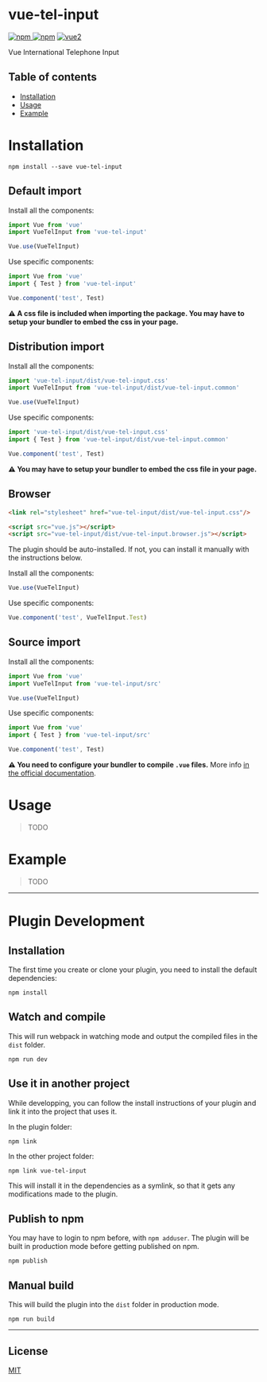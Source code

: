 # vue-tel-input

[![npm](https://img.shields.io/npm/v/vue-tel-input.svg) ![npm](https://img.shields.io/npm/dm/vue-tel-input.svg)](https://www.npmjs.com/package/vue-tel-input)
[![vue2](https://img.shields.io/badge/vue-2.x-brightgreen.svg)](https://vuejs.org/)

Vue International Telephone Input

## Table of contents

- [Installation](#installation)
- [Usage](#usage)
- [Example](#example)

# Installation

```
npm install --save vue-tel-input
```

## Default import

Install all the components:

```javascript
import Vue from 'vue'
import VueTelInput from 'vue-tel-input'

Vue.use(VueTelInput)
```

Use specific components:

```javascript
import Vue from 'vue'
import { Test } from 'vue-tel-input'

Vue.component('test', Test)
```

**⚠️ A css file is included when importing the package. You may have to setup your bundler to embed the css in your page.**

## Distribution import

Install all the components:

```javascript
import 'vue-tel-input/dist/vue-tel-input.css'
import VueTelInput from 'vue-tel-input/dist/vue-tel-input.common'

Vue.use(VueTelInput)
```

Use specific components:

```javascript
import 'vue-tel-input/dist/vue-tel-input.css'
import { Test } from 'vue-tel-input/dist/vue-tel-input.common'

Vue.component('test', Test)
```

**⚠️ You may have to setup your bundler to embed the css file in your page.**

## Browser

```html
<link rel="stylesheet" href="vue-tel-input/dist/vue-tel-input.css"/>

<script src="vue.js"></script>
<script src="vue-tel-input/dist/vue-tel-input.browser.js"></script>
```

The plugin should be auto-installed. If not, you can install it manually with the instructions below.

Install all the components:

```javascript
Vue.use(VueTelInput)
```

Use specific components:

```javascript
Vue.component('test', VueTelInput.Test)
```

## Source import

Install all the components:

```javascript
import Vue from 'vue'
import VueTelInput from 'vue-tel-input/src'

Vue.use(VueTelInput)
```

Use specific components:

```javascript
import Vue from 'vue'
import { Test } from 'vue-tel-input/src'

Vue.component('test', Test)
```

**⚠️ You need to configure your bundler to compile `.vue` files.** More info [in the official documentation](https://vuejs.org/v2/guide/single-file-components.html).

# Usage

> TODO

# Example

> TODO

---

# Plugin Development

## Installation

The first time you create or clone your plugin, you need to install the default dependencies:

```
npm install
```

## Watch and compile

This will run webpack in watching mode and output the compiled files in the `dist` folder.

```
npm run dev
```

## Use it in another project

While developping, you can follow the install instructions of your plugin and link it into the project that uses it.

In the plugin folder:

```
npm link
```

In the other project folder:

```
npm link vue-tel-input
```

This will install it in the dependencies as a symlink, so that it gets any modifications made to the plugin.

## Publish to npm

You may have to login to npm before, with `npm adduser`. The plugin will be built in production mode before getting published on npm.

```
npm publish
```

## Manual build

This will build the plugin into the `dist` folder in production mode.

```
npm run build
```

---

## License

[MIT](http://opensource.org/licenses/MIT)
